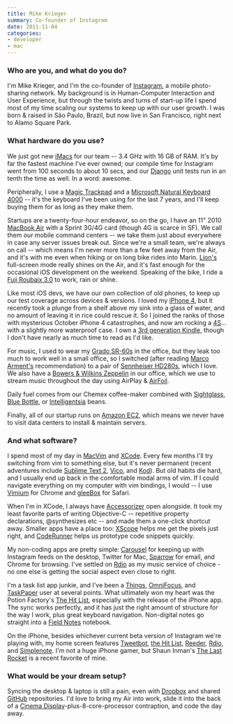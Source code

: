 ```yaml
---
title: Mike Krieger
summary: Co-founder of Instagram
date: 2011-11-04
categories:
- developer
- mac
---
```


### Who are you, and what do you do?

I'm Mike Krieger, and I'm the co-founder of [Instagram][instagram-ios], a mobile photo-sharing network.  My background is in Human-Computer Interaction and User Experience, but through the twists and turns of start-up life I spend most of my time scaling our systems to keep up with our user growth. I was born & raised in São Paulo, Brazil, but now live in San Francisco, right next to Alamo Square Park.

### What hardware do you use?

We just got new [iMacs][imac] for our team -- 3.4 GHz with 16 GB of RAM. It's by far the fastest machine I've ever owned; our compile time for Instagram went from 100 seconds to about 10 secs, and our [Django][] unit tests run in an tenth the time as well. In a word: awesome. 

Peripherally, I use a [Magic Trackpad][magic-trackpad] and a [Microsoft Natural Keyboard 4000][natural-ergonomic-keyboard-4000] -- it's the keyboard I've been using for the last 7 years, and I'll keep buying them for as long as they make them.

Startups are a twenty-four-hour endeavor, so on the go, I have an 11" 2010 [MacBook Air][macbook-air] with a Sprint 3G/4G card (though 4G is scarce in SF). We call them our mobile command centers -- we take them just about everywhere in case any server issues break out. Since we're a small team, we're always on call -- which means I'm never more than a few feet away from the Air, and it's with me even when hiking or on long bike rides into Marin. [Lion's][macos] full-screen mode really shines on the Air, and it's fast enough for the occasional iOS development on the weekend. Speaking of the bike, I ride a [Fuji Roubaix 3.0][roubaix-3] to work, rain or shine.

Like most iOS devs, we have our own collection of old phones, to keep up our test coverage across devices & versions. I loved my [iPhone 4][iphone-4], but it recently took a plunge from a shelf above my sink into a glass of water, and no amount of leaving it in rice could rescue it. So I joined the ranks of those with mysterious October iPhone 4 catastrophes, and now am rocking a [4S][iphone-4s]... with a slightly more waterproof case. I own a [3rd generation Kindle][kindle], though I don't have nearly as much time to read as I'd like.

For music, I used to wear my [Grado SR-60s][sr60i] in the office, but they leak too much to work well in a small office, so I switched (after reading [Marco Arment's](http://marco.arment.usesthis.com/ "Marco's Setup interview.") recommendation) to a pair of [Sennheiser HD280s][hd-280-pro], which I love. We also have a [Bowers & Wilkins Zeppelin][zeppelin-air] in our office, which we use to stream music throughout the day using AirPlay & [AirFoil][].

Daily fuel comes from our Chemex coffee-maker combined with [Sightglass](http://sightglasscoffee.com/ "Sightglass coffee."), [Blue Bottle](http://www.bluebottlecoffee.net/ "Blue Bottle coffee."), or [Intelligentsia](http://www.intelligentsiacoffee.com/ "Intelligentsia coffee.") beans.

Finally, all of our startup runs on [Amazon EC2][ec2], which means we never have to visit data centers to install & maintain servers.

### And what software?

I spend most of my day in [MacVim][] and [XCode][]. Every few months I'll try switching from vim to something else, but it's never permanent (recent adventures include [Sublime Text 2][sublime-text], [Vico][], and [Kod][]). But old habits die hard, and I usually end up back in the comfortable modal arms of vim. If I could navigate everything on my computer with vim bindings, I would -- I use [Vimium][] for Chrome and [gleeBox][] for Safari.

When I'm in XCode, I always have [Accessorizer][] open alongside. It took my least favorite parts of writing Objective-C -- repetitive property declarations, @synthesizes etc -- and made them a one-click shortcut away. Smaller apps have a place too: [XScope][] helps me get the pixels just right, and [CodeRunner][] helps us prototype code snippets quickly.

My non-coding apps are pretty simple: [Carousel][] for keeping up with Instagram feeds on the desktop, Twitter for Mac, [Sparrow][] for email, and Chrome for browsing. I've settled on [Rdio][] as my music service of choice - no one else is getting the social aspect even close to right.

I'm a task list app junkie, and I've been a [Things][], [OmniFocus][], and [TaskPaper][] user at several points. What ultimately won my heart was the Potion Factory's [The Hit List][the-hit-list], especially with the release of the iPhone app. The sync works perfectly, and it has just the right amount of structure for the way I work, plus great keyboard navigation. Non-digital notes go straight into a [Field Notes][field-notes] notebook.

On the iPhone, besides whichever current beta version of Instagram we're playing with, my home screen features [Tweetbot][tweetbot-ios], [the Hit List][the-hit-list-ios], [Reeder][reeder-ios], [Rdio][rdio-ios], and [Simplenote][simplenote-ios]. I'm not a huge iPhone gamer, but Shaun Inman's [The Last Rocket][the-last-rocket-ios] is a recent favorite of mine.

### What would be your dream setup?

Syncing the desktop & laptop is still a pain, even with [Dropbox][] and shared [GitHub][] repositories. I'd love to bring my Air into work, slide it into the back of a [Cinema Display][cinema-display]-plus-8-core-processor contraption, and code the day away.

[accessorizer]: https://www.kevincallahan.org/software/accessorizer.html "A generator helper application for XCode."
[airfoil]: https://www.rogueamoeba.com/airfoil/mac/ "Send audio wherever you want it."
[carousel]: https://www.macworld.com/article/1159826/carousel-instagram-os-x.html "An Instagram client for Mac OS X."
[cinema-display]: https://en.wikipedia.org/wiki/Apple_Cinema_Display "An LCD display."
[coderunner]: https://coderunnerapp.com "A code editor and testing app for Mac OS X."
[django]: https://www.djangoproject.com/ "A Python-based web framework."
[dropbox]: https://www.dropbox.com/ "Online syncing and storage."
[ec2]: https://aws.amazon.com/ec2/ "A web service for virtualised processing."
[field-notes]: https://fieldnotesbrand.com/ "A brand of notebooks."
[github]: https://github.com/ "A Git code repository service."
[gleebox]: http://mtnmath.com/gleebox/ "A browser extension for navigating and controlling things via the keyboard."
[hd-280-pro]: http://web.archive.org/web/20221206010356/https://www.amazon.com/Sennheiser-HD-280-Pro-Headphones/dp/B000065BPB/ "Closed stereo headphones."
[imac]: https://www.apple.com/imac-24/ "An all-in-one computer."
[instagram-ios]: https://apps.apple.com/us/app/instagram/id389801252 "A photo taking/sharing app."
[iphone-4]: https://en.wikipedia.org/wiki/IPhone_4 "A smartphone."
[iphone-4s]: https://en.wikipedia.org/wiki/IPhone_4S "A smartphone."
[kindle]: http://web.archive.org/web/20230315012831/http://www.amazon.com/Kindle-Ereader-ebook-reader/dp/B007HCCNJU/ "A digital book reader."
[kod]: https://github.com/rsms/kod/ "A programmer's text editor for the Mac."
[macbook-air]: https://www.apple.com/macbook-air/ "A very thin laptop."
[macos]: https://en.wikipedia.org/wiki/MacOS "An operating system for Mac hardware."
[macvim]: https://github.com/macvim-dev/macvim "A Mac GUI port of vim."
[magic-trackpad]: https://en.wikipedia.org/wiki/Magic_Trackpad "A trackpad for desktop machines."
[natural-ergonomic-keyboard-4000]: https://www.microsoft.com/accessories/en-us/p/natural-ergonomic-keyboard-4000 "An ergonomic USB-based keyboard."
[omnifocus]: https://www.omnigroup.com/omnifocus/ "Task management software for the Mac."
[rdio-ios]: https://apps.apple.com/us/app/rdio/id335060889 "An Rdio client for iOS."
[rdio]: http://web.archive.org/web/20151209115835/http://www.rdio.com:80/home/en-us/ "A music streaming service."
[reeder-ios]: https://reederapp.com "A Google Reader client for iOS."
[roubaix-3]: http://web.archive.org/web/20140620221917/http://www.bicycling.com:80/node/59208 "A bike."
[simplenote-ios]: https://apps.apple.com/us/app/simplenote/id289429962 "A note app with cloud syncing."
[sparrow]: http://www.gmail.com/intl/en/mail/help/sparrow.html "A mail client for the Mac with a funky UI."
[sr60i]: http://web.archive.org/web/20150219012856/http://www.amazon.com:80/Grado-Prestige-Headphones-Discontinued-Manufacturer/dp/B0006DPMU4 "Headphones."
[sublime-text]: http://www.sublimetext.com/ "A coder's text editor."
[taskpaper]: https://www.hogbaysoftware.com/products/taskpaper "A simple task/to do list application for the Mac."
[the-hit-list-ios]: http://www.karelia.com/products/the-hit-list/iphone.html "A to-do manager for iOS."
[the-hit-list]: http://www.karelia.com/products/the-hit-list/mac.html "A fancy task manager for the Mac."
[the-last-rocket-ios]: https://shauninman.com/lastrocket/ "An 8-bit platformer for iOS."
[things]: https://culturedcode.com/things/ "A task management application for the Mac."
[tweetbot-ios]: https://tapbots.com/tweetbot/ "A Twitter client for iOS."
[vico]: http://www.vicoapp.com/ "A text editor for Mac OS X"
[vimium]: https://chrome.google.com/webstore/detail/vimium/dbepggeogbaibhgnhhndojpepiihcmeb "A Chrome extension that adds vim-like hotkeys."
[xcode]: https://en.wikipedia.org/wiki/Xcode "An IDE for Mac developers."
[xscope]: https://xscopeapp.com/ "A Mac tool for on-screen measuring and aligning."
[zeppelin-air]: https://www.bowerswilkins.com/Wireless-Music-Systems/Wireless-Music-Systems/Zeppelin-Air/explore.html "A wireless AirPlay speaker and dock."
